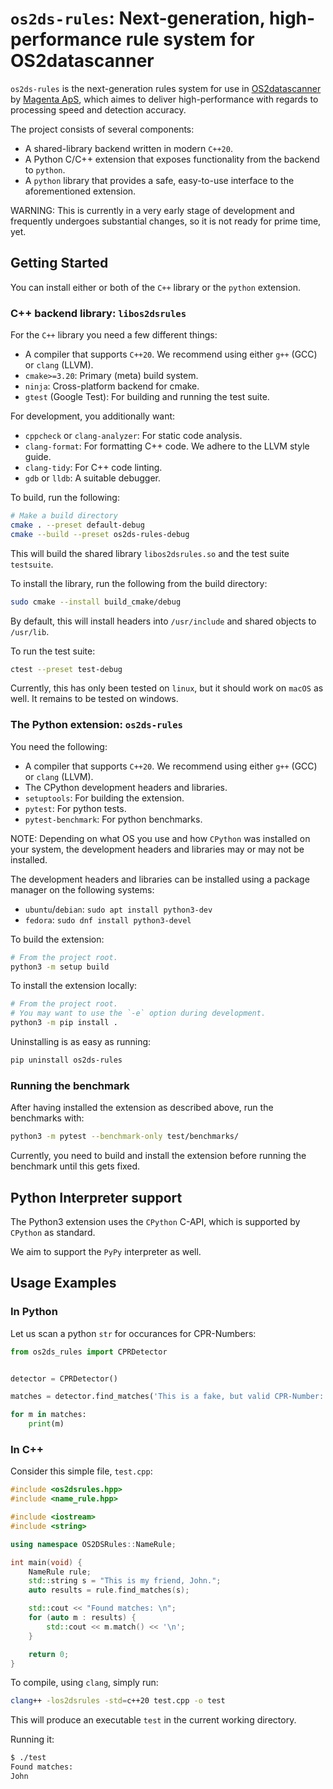 # `os2ds-rules`: Next-generation, high-performance rule system for OS2datascanner

`os2ds-rules` is the next-generation rules system for use in [OS2datascanner](https://os2datascanner.dk/en/)
by [Magenta ApS](https://www.magenta.dk/), which aimes to deliver high-performance
with regards to processing speed and detection accuracy.

The project consists of several components: 

- A shared-library backend written in modern `C++20`.
- A Python C/C++ extension that exposes functionality from the backend to `python`.
- A `python` library that provides a safe, easy-to-use interface to the aforementioned extension.

WARNING: This is currently in a very early stage of development and frequently undergoes
substantial changes, so it is not ready for prime time, yet.

## Getting Started

You can install either or both of the `C++` library or the `python` extension.

### C++ backend library: `libos2dsrules`

For the `C++` library you need a few different things:

- A compiler that supports `C++20`. We recommend using either `g++` (GCC) or `clang` (LLVM).
- `cmake>=3.20`: Primary (meta) build system.
- `ninja`: Cross-platform backend for cmake.
- `gtest` (Google Test): For building and running the test suite.

For development, you additionally want:

- `cppcheck` or `clang-analyzer`: For static code analysis.
- `clang-format`: For formatting C++ code. We adhere to the LLVM style guide.
- `clang-tidy`: For C++ code linting.
- `gdb` or `lldb`: A suitable debugger.

To build, run the following:

```sh
# Make a build directory 
cmake . --preset default-debug
cmake --build --preset os2ds-rules-debug
```

This will build the shared library `libos2dsrules.so` and the test suite `testsuite`.

To install the library, run the following from the build directory:

```sh
sudo cmake --install build_cmake/debug
```

By default, this will install headers into `/usr/include` and shared objects to
`/usr/lib`. 

To run the test suite:

```sh
ctest --preset test-debug
```

Currently, this has only been tested on `linux`, but it should work on `macOS` as well.
It remains to be tested on windows.

### The Python extension: `os2ds-rules`

You need the following:

- A compiler that supports `C++20`. We recommend using either `g++` (GCC) or `clang` (LLVM).
- The CPython development headers and libraries.
- `setuptools`: For building the extension.
- `pytest`: For python tests.
- `pytest-benchmark`: For python benchmarks.

NOTE: Depending on what OS you use and how `CPython` was installed on your system,
the development headers and libraries may or may not be installed.

The development headers and libraries can be installed using a package manager on the 
following systems:

- `ubuntu`/`debian`: `sudo apt install python3-dev`
- `fedora`: `sudo dnf install python3-devel`

To build the extension:

```sh
# From the project root.
python3 -m setup build
```

To install the extension locally:

```sh
# From the project root.
# You may want to use the `-e` option during development.
python3 -m pip install .
```

Uninstalling is as easy as running:

```sh
pip uninstall os2ds-rules
```

### Running the benchmark

After having installed the extension as described above, run the benchmarks with:

```sh
python3 -m pytest --benchmark-only test/benchmarks/
```

Currently, you need to build and install the extension before running the benchmark
until this gets fixed.

## Python Interpreter support

The Python3 extension uses the `CPython` C-API, which is supported by
`CPython` as standard.

We aim to support the `PyPy` interpreter as well.

## Usage Examples

### In Python

Let us scan a python `str` for occurances for CPR-Numbers:

```python
from os2ds_rules import CPRDetector


detector = CPRDetector()

matches = detector.find_matches('This is a fake, but valid CPR-Number: 1111111118')

for m in matches:
	print(m)
```

### In C++

Consider this simple file, `test.cpp`:

```cpp
#include <os2dsrules.hpp>
#include <name_rule.hpp>

#include <iostream>
#include <string>

using namespace OS2DSRules::NameRule;

int main(void) {
    NameRule rule;
    std::string s = "This is my friend, John.";
    auto results = rule.find_matches(s);

    std::cout << "Found matches: \n";
    for (auto m : results) {
        std::cout << m.match() << '\n';
    }

    return 0;
}
```

To compile, using `clang`, simply run:

```sh
clang++ -los2dsrules -std=c++20 test.cpp -o test 
```

This will produce an executable `test` in the current working directory.

Running it:

```sh
$ ./test
Found matches:
John
```
